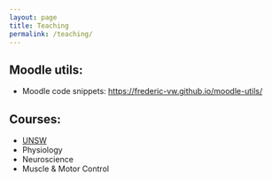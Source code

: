```yaml
---
layout: page
title: Teaching
permalink: /teaching/
---
```


Moodle utils:
---
- Moodle code snippets: https://frederic-vw.github.io/moodle-utils/

Courses:
---
- [UNSW](https://medicalsciences.med.unsw.edu.au/people/dr-frederic-von-wegner)
- Physiology
- Neuroscience
- Muscle & Motor Control
